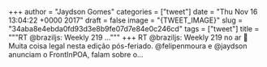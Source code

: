 
+++
author = "Jaydson Gomes"
categories = ["tweet"]
date = "Thu Nov 16 13:04:22 +0000 2017"
draft = false
image = "{TWEET_IMAGE}"
slug = "34aba8e4ebda0fd93d3e8b9fe07d7e84e0c246cd"
tags = ["tweet"]
title = """RT @braziljs: Weekly 219 ..."""
+++
RT @braziljs: Weekly 219 no ar 🚀
Muita coisa legal nesta edição pós-feriado.
@felipenmoura e @jaydson anunciam o FrontInPOA, falam sobre o…
